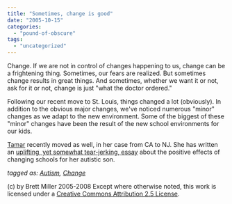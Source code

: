 ```yaml
---
title: "Sometimes, change is good"
date: "2005-10-15"
categories: 
  - "pound-of-obscure"
tags: 
  - "uncategorized"
---
```


Change. If we are not in control of changes happening to us, change can be a frightening thing. Sometimes, our fears are realized. But sometimes change results in great things. And sometimes, whether we want it or not, ask for it or not, change is just "what the doctor ordered."  
  
Following our recent move to St. Louis, things changed a lot (obviously). In addition to the obvious major changes, we've noticed numerous "minor" changes as we adapt to the new environment. Some of the biggest of these "minor" changes have been the result of the new school environments for our kids.  
  
[Tamar](http://www.postcardsfromla.com/blog/about.html) recently moved as well, in her case from CA to NJ. She has written an [uplifting, yet somewhat tear-jerking, essay](http://www.hiddenlaughter.com/essays/2005/1012.html) about the positive effects of changing schools for her autistic son.  
  
_tagged as: [Autism](http://technorati.com/tag/autism), [Change](http://technorati.com/tag/change)_

(c) by Brett Miller 2005-2008 Except where otherwise noted, this work is licensed under a [Creative Commons Attribution 2.5 License](http://creativecommons.org/licenses/by/2.5/).
